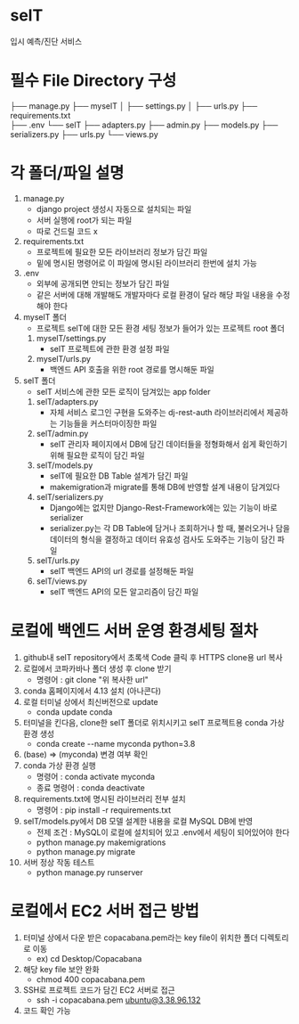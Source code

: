# selT

입시 예측/진단 서비스

# 필수 File Directory 구성

├── manage.py
├── myselT
│ ├── settings.py
│ ├── urls.py
├── requirements.txt  
├── .env
└── selT
├── adapters.py
├── admin.py
├── models.py
├── serializers.py
├── urls.py
└── views.py

# 각 폴더/파일 설명

1. manage.py
   - django project 생성시 자동으로 설치되는 파일
   - 서버 실행에 root가 되는 파일
   - 따로 건드릴 코드 x
2. requirements.txt
   - 프로젝트에 필요한 모든 라이브러리 정보가 담긴 파일
   - 밑에 명시된 명령어로 이 파일에 명시된 라이브러리 한번에 설치 가능
3. .env
   - 외부에 공개되면 안되는 정보가 담긴 파일
   - 같은 서버에 대해 개발해도 개발자마다 로컬 환경이 달라 해당 파일 내용을 수정해야 한다
4. myselT 폴더
   - 프로젝트 selT에 대한 모든 환경 세팅 정보가 들어가 있는 프로젝트 root 폴더
   1. myselT/settings.py
      - selT 프로젝트에 관한 환경 설정 파일
   2. myselT/urls.py
      - 백엔드 API 호출을 위한 root 경로를 명시해둔 파일
5. selT 폴더
   - selT 서비스에 관한 모든 로직이 담겨있는 app folder
   1. selT/adapters.py
      - 자체 서비스 로그인 구현을 도와주는 dj-rest-auth 라이브러리에서 제공하는 기능들을 커스터마이징한 파일
   2. selT/admin.py
      - selT 관리자 페이지에서 DB에 담긴 데이터들을 정형화해서 쉽게 확인하기 위해 필요한 로직이 담긴 파일
   3. selT/models.py
      - selT에 필요한 DB Table 설계가 담긴 파일
      - makemigration과 migrate를 통해 DB에 반영할 설계 내용이 담겨있다
   4. selT/serializers.py
      - Django에는 없지만 Django-Rest-Framework에는 있는 기능이 바로 serializer
      - serializer.py는 각 DB Table에 담거나 조회하거나 할 때, 불러오거나 담을 데이터의 형식을 결정하고 데이터 유효성 검사도 도와주는 기능이 담긴 파일
   5. selT/urls.py
      - selT 백엔드 API의 url 경로를 설정해둔 파일
   6. selT/views.py
      - selT 백엔드 API의 모든 알고리즘이 담긴 파일

# 로컬에 백엔드 서버 운영 환경세팅 절차

1. github내 selT repository에서 초록색 Code 클릭 후 HTTPS clone용 url 복사
2. 로컬에서 코파카바나 폴더 생성 후 clone 받기
   - 명령어 : git clone "위 복사한 url"
3. conda 홈페이지에서 4.13 설치 (아나콘다)
4. 로컬 터미널 상에서 최신버전으로 update
   - conda update conda
5. 터미널을 킨다음, clone한 selT 폴더로 위치시키고 selT 프로젝트용 conda 가상환경 생성
   - conda create --name myconda python=3.8
6. (base) => (myconda) 변경 여부 확인
7. conda 가상 환경 실행
   - 명령어 : conda activate myconda
   - 종료 명령어 : conda deactivate
8. requirements.txt에 명시된 라이브러리 전부 설치
   - 명령어 : pip install -r requirements.txt
9. selT/models.py에서 DB 모델 설계한 내용을 로컬 MySQL DB에 반영
   - 전제 조건 : MySQL이 로컬에 설치되어 있고 .env에서 세팅이 되어있어야 한다
   - python manage.py makemigrations
   - python manage.py migrate
10. 서버 정상 작동 테스트
    - python manage.py runserver

# 로컬에서 EC2 서버 접근 방법

1. 터미널 상에서 다운 받은 copacabana.pem라는 key file이 위치한 폴더 디렉토리로 이동
   - ex) cd Desktop/Copacabana
2. 해당 key file 보안 완화
   - chmod 400 copacabana.pem
3. SSH로 프로젝트 코드가 담긴 EC2 서버로 접근
   - ssh -i copacabana.pem ubuntu@3.38.96.132
4. 코드 확인 가능
